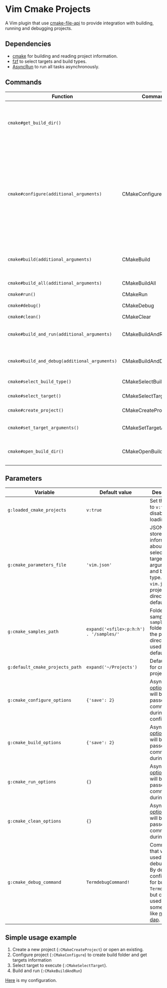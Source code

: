 # Vim Cmake Projects

A Vim plugin that use [cmake-file-api](https://cmake.org/cmake/help/latest/manual/cmake-file-api.7.html#codemodel-version-2) to provide integration with building, running and debugging projects.

## Dependencies

- [cmake](https://cmake.org) for building and reading project information.
- [fzf](https://github.com/junegunn/fzf) to select targets and build types.
- [AsyncRun](https://github.com/skywind3000/asyncrun.vim) to run all tasks asynchronously.

## Commands

| Function                                      | Command                 | Description                                                                                                                                                                                                                                                                                                             |
| --------------------------------------------- | ----------------------- | ----------------------------------------------------------------------------------------------------------------------------------------------------------------------------------------------------------------------------------------------------------------------------------------------------------------------- |
| `cmake#get_build_dir()`                       |                         | Returns current build directory. I would recommend to add `compile_commands.json` to AsyncRun [root marks](https://github.com/skywind3000/asyncrun.vim/wiki/Project-Root#config-root-markers). Can be useful for scripting.                                                                                             |
| `cmake#configure(additional_arguments)`       | CMakeConfigure          | Configure project. It uses `../<current directory name>-<build type>-build` as a build folder. It will also generate `compile_commands.json` and add it symlink to the project directory. You can pass additional arguments that will be passed to `cmake` command. For example, you can use `CMakeConfigure -G Ninja`. |
| `cmake#build(additional_arguments)`           | CMakeBuild              | Run compilation of the selected target. Can accept additional arguments as in `CMakeConfigure`.                                                                                                                                                                                                                         |
| `cmake#build_all(additional_arguments)`       | CMakeBuildAll           | Same as above, but will build all targets.                                                                                                                                                                                                                                                                              |
| `cmake#run()`                                 | CMakeRun                | Run selected target.                                                                                                                                                                                                                                                                                                    |
| `cmake#debug()`                               | CMakeDebug              | Run `:Termdebug` on selected target.                                                                                                                                                                                                                                                                                    |
| `cmake#clean()`                               | CMakeClear              | Execute `clear` target.                                                                                                                                                                                                                                                                                                 |
| `cmake#build_and_run(additional_arguments)`   | CMakeBuildAndRun        | Execute `CMakeBuild` and, if build successful, then `CMakeRun`.                                                                                                                                                                                                                                                         |
| `cmake#build_and_debug(additional_arguments)` | CMakeBuildAndDebug      | Execute `CMakeBuild` and, if build successful, then `CMakeDebug`.                                                                                                                                                                                                                                                       |  |
| `cmake#select_build_type()`                   | CMakeSelectBuildType    | Select build type (Release, Debug, etc.).                                                                                                                                                                                                                                                                               |
| `cmake#select_target()`                       | CMakeSelectTarget       | Select target for running / debugging.                                                                                                                                                                                                                                                                                  |
| `cmake#create_project()`                      | CMakeCreateProject      | Create new CMake project.                                                                                                                                                                                                                                                                                               |
| `cmake#set_target_arguments()`                | CMakeSetTargetArguments | Set arguments for running / debugging target.                                                                                                                                                                                                                                                                           |
| `cmake#open_build_dir()`                      | CMakeOpenBuildDir       | Open current build folder via `xdg-open` (Linux) or `start` (Windows).                                                                                                                                                                                                                                                  |

## Parameters

| Variable                        | Default value                           | Description                                                                                                                                                                        |
| ------------------------------- | --------------------------------------- | ---------------------------------------------------------------------------------------------------------------------------------------------------------------------------------- |
| `g:loaded_cmake_projects`       | `v:true`                                | Set this value to `v:false` to disable plugin loading.                                                                                                                             |
| `g:cmake_parameters_file`       | `'vim.json'`                            | JSON file to store information about selected target, run arguments and build type. `vim.json` (in project directory) by default.                                                  |
| `g:cmake_samples_path`          | `expand('<sfile>:p:h:h') . '/samples/'` | Folder with samples. `samples` folder from the plugin directory is used by default.                                                                                                |
| `g:default_cmake_projects_path` | `expand('~/Projects')`                  | Default folder for creating project.                                                                                                                                               |
| `g:cmake_configure_options`     | `{'save': 2}`                           | AsyncRun [options](https://github.com/skywind3000/asyncrun.vim#manual) that will be passed to the command during configuration.                                                    |
| `g:cmake_build_options`         | `{'save': 2}`                           | AsyncRun [options](https://github.com/skywind3000/asyncrun.vim#manual) that will be passed to the command during build.                                                            |
| `g:cmake_run_options`           | `{}`                                    | AsyncRun [options](https://github.com/skywind3000/asyncrun.vim#manual) that will be passed to the command during run.                                                              |
| `g:cmake_clean_options`         | `{}`                                    | AsyncRun [options](https://github.com/skywind3000/asyncrun.vim#manual) that will be passed to the command during clean.                                                            |
| `g:cmake_debug_command`         | `TermdebugCommand!`                     | Command that will be used to start debugging. By default configured for built-in `Termdebug`, but can be used something like [nvim-dap](https://github.com/mfussenegger/nvim-dap). |

## Simple usage example

1. Create a new project (`:CMakeCreateProject`) or open an existing.
2. Configure project (`:CMakeConfigure`) to create build folder and get targets information
3. Select target to execute (`:CMakeSelectTarget`).
4. Build and run (`:CMakeBuildAndRun`)

[Here](https://github.com/Shatur95/neovim-config/blob/master/plugin/vim-cmake-projects.vim) is my configuration.
